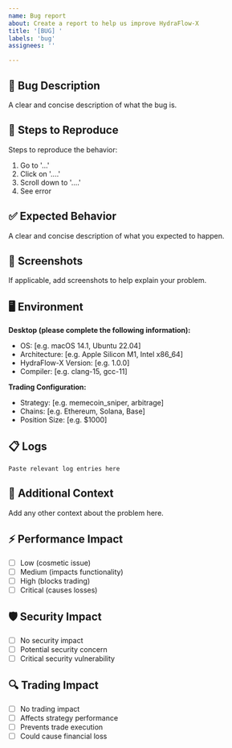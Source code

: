 ```yaml
---
name: Bug report
about: Create a report to help us improve HydraFlow-X
title: '[BUG] '
labels: 'bug'
assignees: ''

---
```


## 🐛 Bug Description
A clear and concise description of what the bug is.

## 🔄 Steps to Reproduce
Steps to reproduce the behavior:
1. Go to '...'
2. Click on '....'
3. Scroll down to '....'
4. See error

## ✅ Expected Behavior
A clear and concise description of what you expected to happen.

## 📸 Screenshots
If applicable, add screenshots to help explain your problem.

## 🖥️ Environment
**Desktop (please complete the following information):**
- OS: [e.g. macOS 14.1, Ubuntu 22.04]
- Architecture: [e.g. Apple Silicon M1, Intel x86_64]
- HydraFlow-X Version: [e.g. 1.0.0]
- Compiler: [e.g. clang-15, gcc-11]

**Trading Configuration:**
- Strategy: [e.g. memecoin_sniper, arbitrage]
- Chains: [e.g. Ethereum, Solana, Base]
- Position Size: [e.g. $1000]

## 📋 Logs
```
Paste relevant log entries here
```

## 🔧 Additional Context
Add any other context about the problem here.

## ⚡ Performance Impact
- [ ] Low (cosmetic issue)
- [ ] Medium (impacts functionality)
- [ ] High (blocks trading)
- [ ] Critical (causes losses)

## 🛡️ Security Impact
- [ ] No security impact
- [ ] Potential security concern
- [ ] Critical security vulnerability

## 🔍 Trading Impact
- [ ] No trading impact
- [ ] Affects strategy performance
- [ ] Prevents trade execution
- [ ] Could cause financial loss
